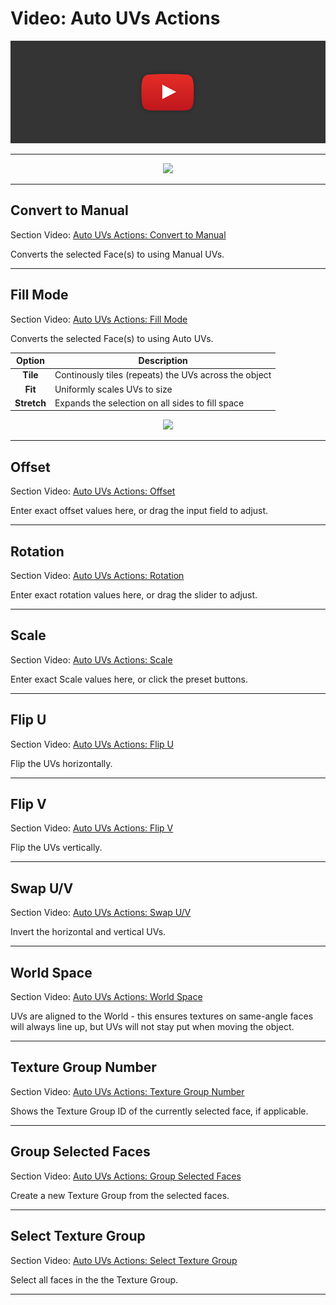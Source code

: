 # Video: Auto UVs Actions

[![ Auto UVs Actions Video](../images/VideoLink_YouTube_768.png)](@todo)

---

<div style="text-align:center">
<img src="../../images/UV_AutoActions.png">
</div>

---

## Convert to Manual

<div class="video-link">
Section Video: <a href="@todo">Auto UVs Actions: Convert to Manual</a>
</div>

Converts the selected Face(s) to using Manual UVs.

---

## Fill Mode

<div class="video-link">
Section Video: <a href="@todo">Auto UVs Actions: Fill Mode</a>
</div>

Converts the selected Face(s) to using Auto UVs.

Option | Description
:---:|---
**Tile** | Continously tiles (repeats) the UVs across the object
**Fit** | Uniformly scales UVs to size
 **Stretch** | Expands the selection on all sides to fill space
 
<div style="text-align:center">
<img src="../../images/UV_FillModes.png">
</div>

---

## Offset

<div class="video-link">
Section Video: <a href="@todo">Auto UVs Actions: Offset</a>
</div>

Enter exact offset values here, or drag the input field to adjust.

---

## Rotation

<div class="video-link">
Section Video: <a href="@todo">Auto UVs Actions: Rotation</a>
</div>

Enter exact rotation values here, or drag the slider to adjust.

---

## Scale

<div class="video-link">
Section Video: <a href="@todo">Auto UVs Actions: Scale</a>
</div>

Enter exact Scale values here, or click the preset buttons.

---

## Flip U

<div class="video-link">
Section Video: <a href="@todo">Auto UVs Actions: Flip U</a>
</div>

Flip the UVs horizontally.

---

## Flip V

<div class="video-link">
Section Video: <a href="@todo">Auto UVs Actions: Flip V</a>
</div>

Flip the UVs vertically.

---

## Swap U/V

<div class="video-link">
Section Video: <a href="@todo">Auto UVs Actions: Swap U/V</a>
</div>

Invert the horizontal and vertical UVs.

---

## World Space

<div class="video-link">
Section Video: <a href="@todo">Auto UVs Actions: World Space</a>
</div>

UVs are aligned to the World - this ensures textures on same-angle faces will always line up, but UVs will not stay put when moving the object.

---

## Texture Group Number

<div class="video-link">
Section Video: <a href="@todo">Auto UVs Actions: Texture Group Number</a>
</div>

Shows the Texture Group ID of the currently selected face, if applicable.

---

## Group Selected Faces

<div class="video-link">
Section Video: <a href="@todo">Auto UVs Actions: Group Selected Faces</a>
</div>

Create a new Texture Group from the selected faces.

---

## Select Texture Group

<div class="video-link">
Section Video: <a href="@todo">Auto UVs Actions: Select Texture Group</a>
</div>

Select all faces in the the Texture Group.

---
